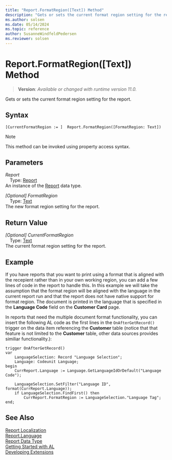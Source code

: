 ```yaml
---
title: "Report.FormatRegion([Text]) Method"
description: "Gets or sets the current format region setting for the report."
ms.author: solsen
ms.date: 05/14/2024
ms.topic: reference
author: SusanneWindfeldPedersen
ms.reviewer: solsen
---
```

[//]: # (START>DO_NOT_EDIT)
[//]: # (IMPORTANT:Do not edit any of the content between here and the END>DO_NOT_EDIT.)
[//]: # (Any modifications should be made in the .xml files in the ModernDev repo.)
# Report.FormatRegion([Text]) Method
> **Version**: _Available or changed with runtime version 11.0._

Gets or sets the current format region setting for the report.


## Syntax
```AL
[CurrentFormatRegion := ]  Report.FormatRegion([FormatRegion: Text])
```
> [!NOTE]
> This method can be invoked using property access syntax.
## Parameters
*Report*  
&emsp;Type: [Report](report-data-type.md)  
An instance of the [Report](report-data-type.md) data type.  

*[Optional] FormatRegion*  
&emsp;Type: [Text](../text/text-data-type.md)  
The new format region setting for the report.  


## Return Value
*[Optional] CurrentFormatRegion*  
&emsp;Type: [Text](../text/text-data-type.md)  
The current format region setting for the report.


[//]: # (IMPORTANT: END>DO_NOT_EDIT)

## Example

If you have reports that you want to print using a format that is aligned with the recepient rather than in your own working region, you can add a few lines of code in the report to handle this. In this example we will take the assumption that the format region will be aligned with the language in the current report run and that the report does not have native support for format region. The document is printed in the language that is specified in the **Language Code** field on the **Customer Card** page.

In reports that need the multiple document format functionality, you can insert the following AL code as the first lines in the `OnAfterGetRecord()` trigger on the data item referencing the **Customer** table (notice that that feature is not limited to the **Customer** table, other data sources provides similiar functionality.):

```AL
trigger OnAfterGetRecord()
var
    LanguageSelection: Record "Language Selection";
    Language: Codeunit Language;
begin
    CurrReport.Language := Language.GetLanguageIdOrDefault("Language Code");

    LanguageSelection.SetFilter("Language ID", format(CurrReport.Language));
    if LanguageSelection.FindFirst() then
        CurrReport.FormatRegion := LanguageSelection."Language Tag";
end;
```

## See Also

[Report Localization](../../devenv-report-localization.md)  
[Report.Language](./reportinstance-language-method.md)  
[Report Data Type](report-data-type.md)  
[Getting Started with AL](../../devenv-get-started.md)  
[Developing Extensions](../../devenv-dev-overview.md)   
